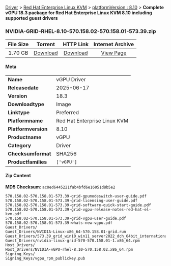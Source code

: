 
[Driver](/README.md)  >  [Red Hat Enterprise Linux KVM](/index/Driver/Red_Hat_Enterprise_Linux_KVM.md)  >  [platformVersion : 8.10](/index/Driver/Red_Hat_Enterprise_Linux_KVM/8.10.md)  >  **Complete vGPU 18.3 package for Red Hat Enterprise Linux KVM 8.10 including supported guest drivers**


### NVIDIA-GRID-RHEL-8.10-570.158.02-570.158.01-573.39.zip

| **File Size** | **Torrent**  | **HTTP Link** | **Internet Archive** |
|:-------------:|:------------:|:-------------:|:--------------------:|
| 1.70 GB |  [Download](https://archive.org/download/nvgpu_NVIDIA-GRID-RHEL-8.10-570.158.02-570.158.01-573.39.zip_leh6tshy/nvgpu_NVIDIA-GRID-RHEL-8.10-570.158.02-570.158.01-573.39.zip_leh6tshy_archive.torrent)       | [Download](https://archive.org/compress/nvgpu_NVIDIA-GRID-RHEL-8.10-570.158.02-570.158.01-573.39.zip_leh6tshy) | [View Page](https://archive.org/details/nvgpu_NVIDIA-GRID-RHEL-8.10-570.158.02-570.158.01-573.39.zip_leh6tshy)       |

#### Meta

<table>
<tr><td><strong>Name</strong></td><td>vGPU Driver</td></tr>
<tr><td><strong>Releasedate</strong></td><td>2025-06-17</td></tr>
<tr><td><strong>Version</strong></td><td>18.3</td></tr>
<tr><td><strong>Downloadtype</strong></td><td>Image</td></tr>
<tr><td><strong>Linktype</strong></td><td>Preferred</td></tr>
<tr><td><strong>Platformname</strong></td><td>Red Hat Enterprise Linux KVM</td></tr>
<tr><td><strong>Platformversion</strong></td><td>8.10</td></tr>
<tr><td><strong>Productname</strong></td><td>vGPU</td></tr>
<tr><td><strong>Category</strong></td><td>Driver</td></tr>
<tr><td><strong>Checksumformat</strong></td><td>SHA256</td></tr>
<tr><td><strong>Productfamilies</strong></td><td><code>['vGPU']</code></td></tr>
</table>

#### Zip Content

**MD5 Checksum**: `ac0ed6445221fab4bfd6e16051d8b5e2`

```text
570.158.02-570.158.01-573.39-grid-gpumodeswitch-user-guide.pdf
570.158.02-570.158.01-573.39-grid-licensing-user-guide.pdf
570.158.02-570.158.01-573.39-grid-software-quick-start-guide.pdf
570.158.02-570.158.01-573.39-grid-vgpu-release-notes-red-hat-el-kvm.pdf
570.158.02-570.158.01-573.39-grid-vgpu-user-guide.pdf
570.158.02-570.158.01-573.39-whats-new-vgpu.pdf
Guest_Drivers/
Guest_Drivers/NVIDIA-Linux-x86_64-570.158.01-grid.run
Guest_Drivers/573.39_grid_win10_win11_server2022_dch_64bit_international.exe
Guest_Drivers/nvidia-linux-grid-570-570.158.01-1.x86_64.rpm
Host_Drivers/
Host_Drivers/NVIDIA-vGPU-rhel-8.10-570.158.02.x86_64.rpm
Signing_Keys/
Signing_Keys/vgpu_rpm_publickey.pub
```